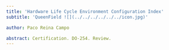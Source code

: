 ```yaml
---
title: 'Hardware Life Cycle Environment Configuration Index'
subtitle: 'QueenField ![](../../../../../../icon.jpg)'

author: Paco Reina Campo

abstract: Certification. DO-254. Review.
---
```


